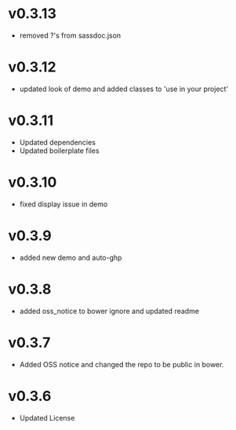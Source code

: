 v0.3.13
==============================
* removed ?'s from sassdoc.json

v0.3.12
==============================
* updated look of demo and added classes to 'use in your project'

v0.3.11
==============================
* Updated dependencies
* Updated boilerplate files

v0.3.10
==============================
* fixed display issue in demo

v0.3.9
==============================
* added new demo and auto-ghp

v0.3.8
==============================
* added oss_notice to bower ignore and updated readme

v0.3.7
==============================
* Added OSS notice and changed the repo to be public in bower.

v0.3.6
=======================
* Updated License
